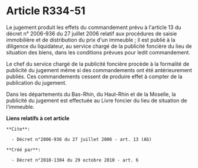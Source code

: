 # Article R334-51

Le jugement produit les effets du commandement prévu à l'article 13 du décret n° 2006-936 du 27 juillet 2006 relatif aux
procédures de saisie immobilière et de distribution du prix d'un immeuble ; il est publié à la diligence du liquidateur, au
service chargé de la publicité foncière du lieu de situation des biens, dans les conditions prévues pour ledit commandement. 

Le chef du service chargé de la publicité foncière procède à la formalité de publicité du jugement même si des commandements
ont été antérieurement publiés. Ces commandements cessent de produire effet à compter de la publication du jugement. 

Dans les départements du Bas-Rhin, du Haut-Rhin et de la Moselle, la publicité du jugement est effectuée au Livre foncier du
lieu de situation de l'immeuble.

**Liens relatifs à cet article**

	**Cite**:

	  - Décret n°2006-936 du 27 juillet 2006 - art. 13 (Ab)

	**Créé par**:

	  - Décret n°2010-1304 du 29 octobre 2010 - art. 6
